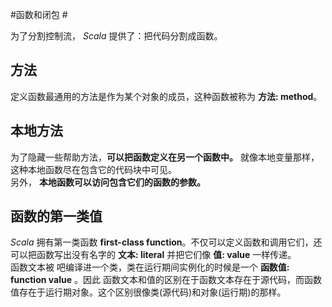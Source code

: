 #函数和闭包 #
  
为了分割控制流， *Scala* 提供了：把代码分割成函数。  
  
## 方法 ##
  
定义函数最通用的方法是作为某个对象的成员，这种函数被称为 **方法: method**。  
  
## 本地方法 ##
  
为了隐藏一些帮助方法，**可以把函数定义在另一个函数中。** 就像本地变量那样，这种本地函数尽在包含它的代码块中可见。  
另外， **本地函数可以访问包含它们的函数的参数。**  
  
## 函数的第一类值 ##
  
*Scala* 拥有第一类函数 **first-class function**。不仅可以定义函数和调用它们，还可以把函数写出没有名字的 **文本: literal** 并把它们像 **值: value** 一样传递。  
函数文本被 吧编译进一个类，类在运行期间实例化的时候是一个 **函数值: function value** 。因此 函数文本和值的区别在于函数文本存在于源代码，而函数值存在于运行期对象。这个区别很像类(源代码)和对象(运行期)的那样。  
